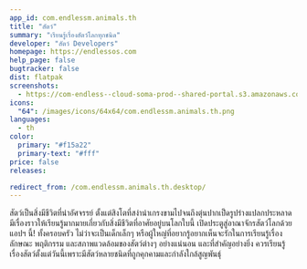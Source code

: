 ```yaml
---
app_id: com.endlessm.animals.th
title: "สัตว์"
summary: "เรียนรู้เรื่องสัตว์โลกทุกชนิด"
developer: "สัตว์ Developers"
homepage: https://endlessos.com
help_page: false
bugtracker: false
dist: flatpak
screenshots:
  - https://com-endless--cloud-soma-prod--shared-portal.s3.amazonaws.com/apps.235.screenshots.500b7da0-bcaf-4868-9c6d-d6841be0ea96_201810181824011111.png
icons:
  "64": /images/icons/64x64/com.endlessm.animals.th.png
languages:
  - th
color:
  primary: "#f15a22"
  primary-text: "#fff"
price: false
releases:

redirect_from: /com.endlessm.animals.th.desktop/
---
```


<p>สัตว์เป็นสิ่งมีชีวิตที่น่าอัศจรรย์ ตั้งแต่สิงโตที่สง่าน่าเกรงขามไปจนถึงตุ่นปากเป็ดรูปร่างแปลกประหลาด มีเรื่องราวให้เรียนรู้มากมายเกี่ยวกับสิ่งมีชีวิตที่อาศัยอยู่บนโลกใบนี้ เปิดประตูสู่อาณาจักรสัตว์โลกด้วยแอปฯ นี้! ทั้งครอบครัว ไม่ว่าจะเป็นเด็กเล็กๆ หรือผู้ใหญ่ที่อยากรู้อยากเห็นจะรักในการเรียนรู้เรื่องลักษณะ พฤติกรรม และสภาพแวดล้อมของสัตว์ต่างๆ อย่างแน่นอน และที่สำคัญอย่างยิ่ง ควรเรียนรู้เรื่องสัตว์ตั้งแต่วันนี้เพราะมีสัตว์หลายชนิดที่ถูกคุกคามและกำลังใกล้สูญพันธุ์</p>